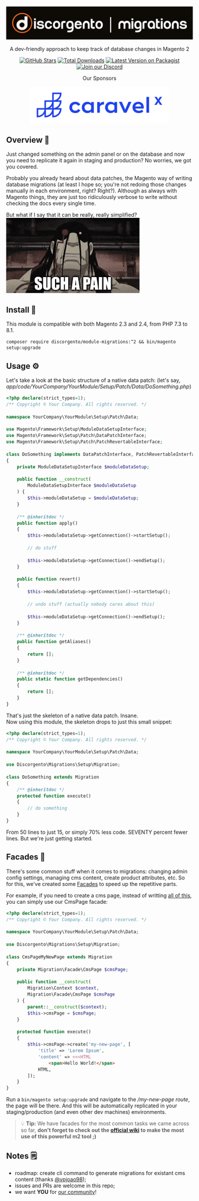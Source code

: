 ![Discorgento Migrations](docs/header.png)

<p align="center">A dev-friendly approach to keep track of database changes in Magento 2</p>
<p align="center">
    <a href="https://github.com/discorgento/module-migrations/stargazers" target="_blank"><img alt="GitHub Stars" src="https://img.shields.io/github/stars/discorgento/module-migrations?style=social"/></a>
    <a href="https://packagist.org/packages/discorgento/module-migrations/stats" target="_blank"><img alt="Total Downloads" src="https://img.shields.io/packagist/dt/discorgento/module-migrations"/></a>
    <a target="_blank" href="https://packagist.org/packages/discorgento/module-migrations"><img src="https://img.shields.io/packagist/v/discorgento/module-migrations" alt="Latest Version on Packagist"></a>
    <a target="_blank" href="https://discord.io/Discorgento"><img alt="Join our Discord" src="https://img.shields.io/discord/768653248902332428?color=%237289d9&label=Discord"/></a>
</p>

<p align="center">Our Sponsors</p>
<p align="center">
    <a href="https://www.caravelx.com/"><img src="docs/sponsors/caravelx.svg" alt="Caravel X"></a>
</p>

## Overview 💭
Just changed something on the admin panel or on the database and now you need to replicate it again in staging and production? No worries, we got you covered.

Probably you already heard about data patches, the Magento way of writing database migrations (at least I hope so; you're not redoing those changes manually in each environment, right? Right?). Although as always with Magento things, they are just too ridiculously verbose to write without checking the docs every single time.

But what if I say that it can be really, really simplified?
![FMAB Sloth](docs/such-a-pain.gif)

## Install 🔧
This module is compatible with both Magento 2.3 and 2.4, from PHP 7.3 to 8.1.
```
composer require discorgento/module-migrations:^2 && bin/magento setup:upgrade
```

## Usage ⚙️
Let's take a look at the basic structure of a native data patch:
(let's say, _app/code/YourCompany/YourModule/Setup/Patch/Data/DoSomething.php_)
```php
<?php declare(strict_types=1);
/** Copyright © Your Company. All rights reserved. */

namespace YourCompany\YourModule\Setup\Patch\Data;

use Magento\Framework\Setup\ModuleDataSetupInterface;
use Magento\Framework\Setup\Patch\DataPatchInterface;
use Magento\Framework\Setup\Patch\PatchRevertableInterface;

class DoSomething implements DataPatchInterface, PatchRevertableInterface
{
    private ModuleDataSetupInterface $moduleDataSetup;

    public function __construct(
        ModuleDataSetupInterface $moduleDataSetup
    ) {
        $this->moduleDataSetup = $moduleDataSetup;
    }

    /** @inheritdoc */
    public function apply()
    {
        $this->moduleDataSetup->getConnection()->startSetup();

        // do stuff

        $this->moduleDataSetup->getConnection()->endSetup();
    }

    public function revert()
    {
        $this->moduleDataSetup->getConnection()->startSetup();

        // undo stuff (actually nobody cares about this)

        $this->moduleDataSetup->getConnection()->endSetup();
    }

    /** @inheritdoc */
    public function getAliases()
    {
        return [];
    }

    /** @inheritdoc */
    public static function getDependencies()
    {
        return [];
    }
}
```

That's just the skeleton of a native data patch. Insane.  
Now using this module, the skeleton drops to just this small snippet:

```php
<?php declare(strict_types=1);
/** Copyright © Your Company. All rights reserved. */

namespace YourCompany\YourModule\Setup\Patch\Data;

use Discorgento\Migrations\Setup\Migration;

class DoSomething extends Migration
{
    /** @inheritdoc */
    protected function execute()
    {
        // do something
    }
}
```
From 50 lines to just 15, or simply 70% less code. SEVENTY percent fewer lines.
But we're just getting started.

## Facades 🥤
There's some common stuff when it comes to migrations: changing admin config settings, managing cms content, create product attributes, etc. So for this, we've created some [Facades](https://refactoring.guru/design-patterns/facade) to speed up the repetitive parts.

For example, if you need to create a cms page, instead of writting [all of this](https://magento.stackexchange.com/questions/127495/how-to-add-a-cms-block-programmatically-in-magento-2), you can simply use our CmsPage facade:

```php
<?php declare(strict_types=1);
/** Copyright © Your Company. All rights reserved. */

namespace YourCompany\YourModule\Setup\Patch\Data;

use Discorgento\Migrations\Setup\Migration;

class CmsPageMyNewPage extends Migration
{
    private Migration\Facade\CmsPage $cmsPage;

    public function __construct(
        Migration\Context $context,
        Migration\Facade\CmsPage $cmsPage
    ) {
        parent::__construct($context);
        $this->cmsPage = $cmsPage;
    }

    protected function execute()
    {
        $this->cmsPage->create('my-new-page', [
            'title' => 'Lorem Ipsum',
            'content' => <<<HTML
                <span>Hello World!</span>
            HTML,
        ]);
    }
}
```

Run a `bin/magento setup:upgrade` and navigate to the _/my-new-page route_, the page will be there. And this will be automatically replicated in your staging/production (and even other dev machines) environments.

> 💡 **Tip:** We have facades for the most common tasks we came across so far, **don't forget to check out the [official wiki](https://github.com/discorgento/module-migrations/wiki) to make the most use of this powerful m2 tool ;)**

## Notes 🗒
 - roadmap: create cli command to generate migrations for existant cms content (thanks [@vpjoao98](https://github.com/vpjoao98));
 - issues and PRs are welcome in this repo;
 - we want **YOU** for [our community](https://discord.io/Discorgento)!
